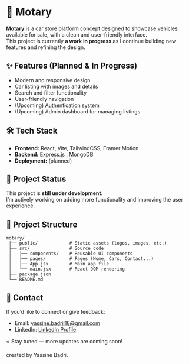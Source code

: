 # 🚗 Motary

**Motary** is a car store platform concept designed to showcase vehicles available for sale, with a clean and user-friendly interface.  
This project is currently **a work in progress** as I continue building new features and refining the design.  


## ✨ Features (Planned & In Progress)

- Modern and responsive design
- Car listing with images and details
- Search and filter functionality
- User-friendly navigation
- (Upcoming) Authentication system
- (Upcoming) Admin dashboard for managing listings



## 🛠 Tech Stack

- **Frontend:** React, Vite, TailwindCSS, Framer Motion  
- **Backend:** Express.js , MongoDB   
- **Deployment:** (planned)  



## 🚧 Project Status

This project is **still under development**.  
I’m actively working on adding more functionality and improving the user experience.  


## 📂 Project Structure
```
motary/
 ├── public/            # Static assets (logos, images, etc.)
 ├── src/               # Source code
 │   ├── components/    # Reusable UI components
 │   ├── pages/         # Pages (Home, Cars, Contact...)
 │   ├── App.jsx        # Main app file
 │   └── main.jsx       # React DOM rendering
 ├── package.json
 └── README.md
```


## 📧 Contact

If you’d like to connect or give feedback:  
- Email: yassine.badrii18@gmail.com  
- LinkedIn: [LinkedIn Profile](https://www.linkedin.com/in/yassine-badri-0279a7342/)  


⭐ Stay tuned — more updates are coming soon!

created by Yassine Badri.